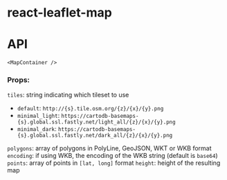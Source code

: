 # react-leaflet-map

# API

`<MapContainer />`

### Props:

`tiles`: string indicating which tileset to use

  * `default`: `http://{s}.tile.osm.org/{z}/{x}/{y}.png`
  * `minimal_light`: `https://cartodb-basemaps-{s}.global.ssl.fastly.net/light_all/{z}/{x}/{y}.png`
  * `minimal_dark`: `https://cartodb-basemaps-{s}.global.ssl.fastly.net/dark_all/{z}/{x}/{y}.png`

`polygons`: array of polygons in PolyLine, GeoJSON, WKT or WKB format
`encoding`: if using WKB, the encoding of the WKB string (default is `base64`)
`points`: array of points in `[lat, long]` format
`height`: height of the resulting map
